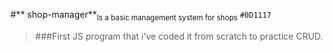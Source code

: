 #** shop-manager**<sub>Is a basic management system for shops</sub> `#0D1117`
> ###First JS program that i've coded it from scratch to practice CRUD.
